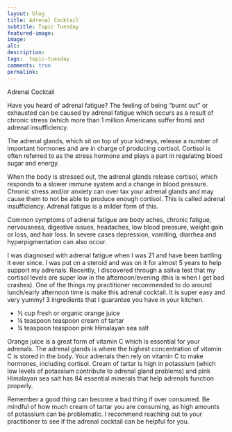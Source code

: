 ```yaml
---
layout: blog
title: Adrenal Cocktail
subtitle: Topic Tuesday
featured-image:
image:
alt:
description:
tags:  topic-tuesday
comments: true
permalink:
---
```


Adrenal Cocktail

Have you heard of adrenal fatigue? The feeling of being “burnt out” or exhausted can be caused by adrenal fatigue which occurs as a result of chronic stress (which more than 1 million Americans suffer from) and adrenal insufficiency.

The adrenal glands, which sit on top of your kidneys, release a number of important hormones and are in charge of producing cortisol. Cortisol is often referred to as the stress hormone and plays a part in regulating blood sugar and energy.

When the body is stressed out, the adrenal glands release cortisol, which responds to a slower immune system and a change in blood pressure. Chronic stress and/or anxiety can over tax your adrenal glands and may cause them to not be able to produce enough cortisol. This is called adrenal insufficiency. Adrenal fatigue is a milder form of this.

Common symptoms of adrenal fatigue are body aches, chronic fatigue, nervousness, digestive issues, headaches, low blood pressure, weight gain or loss, and hair loss. In severe cases depression, vomiting, diarrhea and hyperpigmentation can also occur.

I was diagnosed with adrenal fatigue when I was 21 and have been battling it ever since. I was put on a steroid and was on it for almost 5 years to help support my adrenals. Recently, I discovered through a saliva test that my cortisol levels are super low in the afternoon/evening (this is when I get bad crashes). One of the things my practitioner recommended to do around lunch/early afternoon time is make this adrenal cocktail. It is super easy and very yummy! 3 ingredients that I guarantee you have in your kitchen.

* ½ cup fresh or organic orange juice
* ¼ teaspoon teaspoon cream of tartar
* ¼ teaspoon teaspoon pink Himalayan sea salt

Orange juice is a great form of vitamin C which is essential for your adrenals. The adrenal glands is where the highest concentration of vitamin C is stored in the body. Your adrenals then rely on vitamin C to make hormones, including cortisol. Cream of tartar is high in potassium (which low levels of potassium contribute to adrenal gland problems) and pink Himalayan sea salt has 84 essential minerals that help adrenals function properly.

Remember a good thing can become a bad thing if over consumed. Be mindful of how much cream of tartar you are consuming, as high amounts of potassium can be problematic. I recommend reaching out to your practitioner to see if the adrenal cocktail can be helpful for you.
